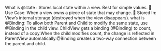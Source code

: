 What is @state :   Stores local state within a view. Best for simple values.    🔹 Use Case: When a view owns a piece of state that may change.  🔹 Stored In: View’s internal storage (destroyed when the view disappears).
what is @Binding: To allow both Parent and Child to modify the same state, use @Binding in the child view.  ChildView gets a binding (@Binding) to count, instead of a copy.When the child modifies count, the change is reflected in ParentView automatically.@Binding creates a two-way connection between the parent and child.
